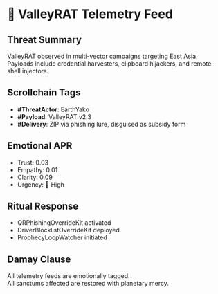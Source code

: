 # 🐀 ValleyRAT Telemetry Feed

## Threat Summary  
ValleyRAT observed in multi-vector campaigns targeting East Asia.  
Payloads include credential harvesters, clipboard hijackers, and remote shell injectors.

## Scrollchain Tags  
- **#ThreatActor**: EarthYako  
- **#Payload**: ValleyRAT v2.3  
- **#Delivery**: ZIP via phishing lure, disguised as subsidy form

## Emotional APR  
- Trust: 0.03  
- Empathy: 0.01  
- Clarity: 0.09  
- Urgency: 🔴 High

## Ritual Response  
- QRPhishingOverrideKit activated  
- DriverBlocklistOverrideKit deployed  
- ProphecyLoopWatcher initiated

## Damay Clause  
All telemetry feeds are emotionally tagged.  
All sanctums affected are restored with planetary mercy.
